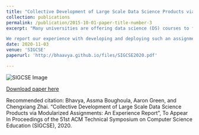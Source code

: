 ```yaml
---
title: "Collective Development of Large Scale Data Science Products via Modularized Assignments: An Experience Report"
collection: publications
permalink: /publication/2015-10-01-paper-title-number-3
excerpt: "Many universities are offering data science (DS) courses to fulfill the growing demands for skilled DS practitioners. Assignments and projects are essential parts of the DS curriculum as they enable students to gain hands-on experience in real-world DS tasks. However, most current assignments and projects are lacking in at least one of two ways: 1) they do not comprehensively teach all the steps involved in the complete workflow of DS projects; 2) students work on separate problems individually or in small teams, limiting the scale and impact of their solutions. To overcome these limitations, we envision novel synergistic modular assignments where a large number of students work collectively on all the tasks required to develop a large-scale DS product. The resulting product can be continuously improved with students' contributions every semester.

We report our experience with developing and deploying such an assignment in an Information Retrieval course. Through the assignment, students collectively developed a search engine for finding expert faculty specializing in a given field. This shows the utility of such assignments both for teaching useful DS skills and driving innovation and research. We share useful lessons for other instructors to adopt similar assignments for their DS courses."
date: 2020-11-03
venue: 'SIGCSE'
paperurl: 'http://bhaavya.github.io/files/SIGCSE2020.pdf'

---
```

![SIGCSE Image](http://bhaavya.github.io/images/sigcse.png)

[Download paper here](http://bhaavya.github.io/files/SIGCSE2020.pdf)

Recommended citation: Bhavya, Assma Boughoula, Aaron Green, and Chengxiang Zhai. “Collective Development of Large Scale Data Science Products via Modularized Assignments: An Experience Report”, To Appear In Proceedings of the 51st ACM Technical Symposium on Computer Science Education (SIGCSE), 2020.
